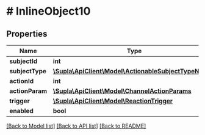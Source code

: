 # # InlineObject10

## Properties

Name | Type | Description | Notes
------------ | ------------- | ------------- | -------------
**subjectId** | **int** |  | [optional]
**subjectType** | [**\Supla\ApiClient\Model\ActionableSubjectTypeNames**](ActionableSubjectTypeNames.md) |  | [optional]
**actionId** | **int** |  | [optional]
**actionParam** | [**\Supla\ApiClient\Model\ChannelActionParams**](ChannelActionParams.md) |  | [optional]
**trigger** | [**\Supla\ApiClient\Model\ReactionTrigger**](ReactionTrigger.md) |  | [optional]
**enabled** | **bool** |  | [optional]

[[Back to Model list]](../../README.md#models) [[Back to API list]](../../README.md#endpoints) [[Back to README]](../../README.md)
